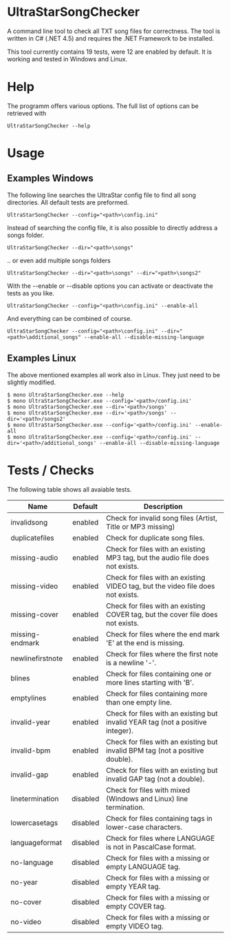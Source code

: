 # UltraStarSongChecker
A command line tool to check all TXT song files for correctness.
The tool is written in C# (.NET 4.5) and requires the .NET Framework to be installed.

This tool currently contains 19 tests, were 12 are enabled by default.
It is working and tested in Windows and Linux.

# Help
The programm offers various options. The full list of options can be retrieved with

    UltraStarSongChecker --help

# Usage
## Examples Windows
The following line searches the UltraStar config file to find all song directories. All default tests are preformed.

    UltraStarSongChecker --config="<path>\config.ini"

Instead of searching the config file, it is also possible to directly address a songs folder.

    UltraStarSongChecker --dir="<path>\songs"

.. or even add multiple songs folders

    UltraStarSongChecker --dir="<path>\songs" --dir="<path>\songs2"

With the --enable or --disable options you can activate or deactivate the tests as you like.

    UltraStarSongChecker --config="<path>\config.ini" --enable-all

And everything can be combined of course.

    UltraStarSongChecker --config="<path>\config.ini" --dir="<path>\additional_songs" --enable-all --disable-missing-language

## Examples Linux
The above mentioned examples all work also in Linux. They just need to be slightly modified.

    $ mono UltraStarSongChecker.exe --help
    $ mono UltraStarSongChecker.exe --config='<path>/config.ini'
    $ mono UltraStarSongChecker.exe --dir='<path>/songs'
    $ mono UltraStarSongChecker.exe --dir='<path>/songs' --dir='<path>/songs2'
    $ mono UltraStarSongChecker.exe --config='<path>/config.ini' --enable-all
    $ mono UltraStarSongChecker.exe --config='<path>/config.ini' --dir='<path>/additional_songs' --enable-all --disable-missing-language

# Tests / Checks
The following table shows all avaiable tests.

| Name             | Default  | Description                                                                     |
| ---------------- |:--------:| ------------------------------------------------------------------------------- |
| invalidsong      | enabled  | Check for invalid song files (Artist, Title or MP3 missing)                     |
| duplicatefiles   | enabled  | Check for duplicate song files.                                                 |
| missing-audio    | enabled  | Check for files with an existing MP3 tag, but the audio file does not exists.   |
| missing-video    | enabled  | Check for files with an existing VIDEO tag, but the video file does not exists. |
| missing-cover    | enabled  | Check for files with an existing COVER tag, but the cover file does not exists. |
| missing-endmark  | enabled  | Check for files where the end mark 'E' at the end is missing.                   |
| newlinefirstnote | enabled  | Check for files where the first note is a newline '-'.                          |
| blines           | enabled  | Check for files containing one or more lines starting with 'B'.                 |
| emptylines       | enabled  | Check for files containing more than one empty line.                            |
| invalid-year     | enabled  | Check for files with an existing but invalid YEAR tag (not a positive integer). |
| invalid-bpm      | enabled  | Check for files with an existing but invalid BPM tag (not a positive double).   |
| invalid-gap      | enabled  | Check for files with an existing but invalid GAP tag (not a double).            |
| linetermination  | disabled | Check for files with mixed (Windows and Linux) line termination.                |
| lowercasetags    | disabled | Check for files containing tags in lower-case characters.                       |
| languageformat   | disabled | Check for files where LANGUAGE is not in PascalCase format.                     |
| no-language      | disabled | Check for files with a missing or empty LANGUAGE tag.                           |
| no-year          | disabled | Check for files with a missing or empty YEAR tag.                               |
| no-cover         | disabled | Check for files with a missing or empty COVER tag.                              |
| no-video         | disabled | Check for files with a missing or empty VIDEO tag.                              |
